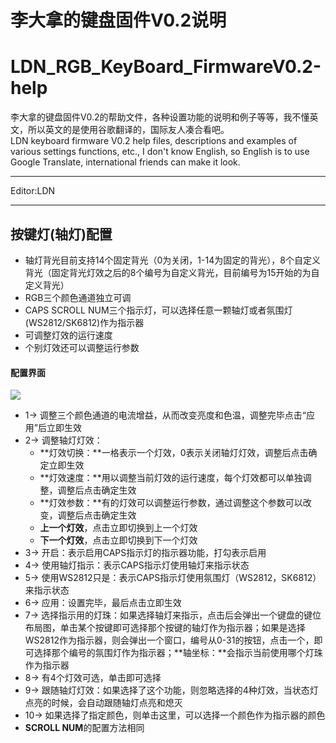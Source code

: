 ﻿李大拿的键盘固件V0.2说明
=====================
LDN_RGB_KeyBoard_FirmwareV0.2-help
=====================
李大拿的键盘固件V0.2的帮助文件，各种设置功能的说明和例子等等，我不懂英文，所以英文的是使用谷歌翻译的，国际友人凑合看吧。<br>
LDN keyboard firmware V0.2 help files, descriptions and examples of various settings functions, etc., I don't know English, so English is to use Google Translate, international friends can make it look.
****
Editor:LDN
****
## 按键灯(轴灯)配置
   * 轴灯背光目前支持14个固定背光（0为关闭，1-14为固定的背光），8个自定义背光（固定背光灯效之后的8个编号为自定义背光，目前编号为15开始的为自定义背光）
   * RGB三个颜色通道独立可调
   * CAPS SCROLL NUM三个指示灯，可以选择任意一颗轴灯或者氛围灯(WS2812/SK6812)作为指示器
   * 可调整灯效的运行速度
   * 个别灯效还可以调整运行参数
   #### 配置界面
   ![](https://github.com/lswhome/LDN_RGB_KeyBoard_FirmwareV0.2-help/blob/master/KeyLedCfg/Bkl_Man.png)
   * 1-> 调整三个颜色通道的电流增益，从而改变亮度和色温，调整完毕点击“应用”后立即生效
   * 2-> 调整轴灯灯效：
     * **灯效切换：**一格表示一个灯效，0表示关闭轴灯灯效，调整后点击确定立即生效
     * **灯效速度：**用以调整当前灯效的运行速度，每个灯效都可以单独调整，调整后点击确定生效
     * **灯效参数：**有的灯效可以调整运行参数，通过调整这个参数可以改变，调整后点击确定生效
     * **上一个灯效**，点击立即切换到上一个灯效
     * **下一个灯效**，点击立即切换到下一个灯效
   * 3-> 开启：表示启用CAPS指示灯的指示器功能，打勾表示启用
   * 4-> 使用轴灯指示：表示CAPS指示灯使用轴灯来指示状态
   * 5-> 使用WS2812只是：表示CAPS指示灯使用氛围灯（WS2812，SK6812）来指示状态
   * 6-> 应用：设置完毕，最后点击立即生效
   * 7-> 选择指示用的灯珠：如果选择轴灯来指示，点击后会弹出一个键盘的键位布局图，单击某个按键即可选择那个按键的轴灯作为指示器；如果是选择WS2812作为指示器，则会弹出一个窗口，编号从0-31的按钮，点击一个，即可选择那个编号的氛围灯作为指示器；**轴坐标：**会指示当前使用哪个灯珠作为指示器
   * 8-> 有4个灯效可选，单击即可选择
   * 9-> 跟随轴灯灯效：如果选择了这个功能，则忽略选择的4种灯效，当状态灯点亮的时候，会自动跟随轴灯点亮和熄灭
   * 10-> 如果选择了指定颜色，则单击这里，可以选择一个颜色作为指示器的颜色
   * **SCROLL NUM**的配置方法相同     
         
         
   
